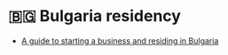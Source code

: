 # 🇧🇬 Bulgaria residency

* [A guide to starting a business and residing in Bulgaria](https://tax-free.today/blog/residency-in-bulgaria/)
